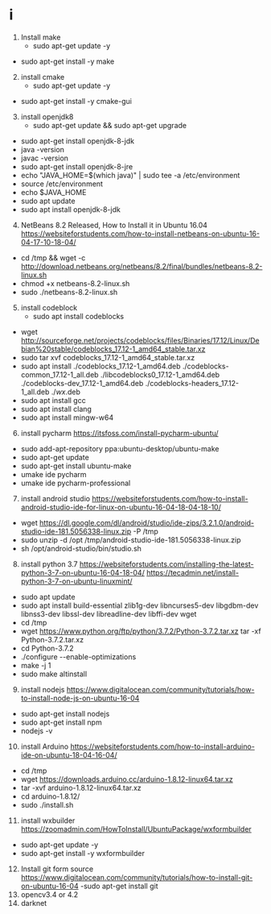 # i
1. Install make
	- sudo apt-get update -y
- sudo apt-get install -y make

2. install cmake
	- sudo apt-get update -y
- sudo apt-get install -y cmake-gui

3. install openjdk8
	- sudo apt-get update && sudo apt-get upgrade
- sudo apt-get install openjdk-8-jdk
- java -version
- javac -version
- sudo apt-get install openjdk-8-jre
- echo "JAVA_HOME=$(which java)" | sudo tee -a /etc/environment
- source /etc/environment
- echo $JAVA_HOME
- sudo apt update
- sudo apt install openjdk-8-jdk
4. NetBeans 8.2 Released, How to Install it in Ubuntu 16.04
	https://websiteforstudents.com/how-to-install-netbeans-on-ubuntu-16-04-17-10-18-04/
- cd /tmp && wget -c http://download.netbeans.org/netbeans/8.2/final/bundles/netbeans-8.2-linux.sh
- chmod +x netbeans-8.2-linux.sh 
- sudo ./netbeans-8.2-linux.sh
5. install codeblock
	- sudo apt install codeblocks
- wget http://sourceforge.net/projects/codeblocks/files/Binaries/17.12/Linux/Debian%20stable/codeblocks_17.12-1_amd64_stable.tar.xz
- sudo tar xvf codeblocks_17.12-1_amd64_stable.tar.xz
- sudo apt install ./codeblocks_17.12-1_amd64.deb ./codeblocks-common_17.12-1_all.deb ./libcodeblocks0_17.12-1_amd64.deb ./codeblocks-dev_17.12-1_amd64.deb ./codeblocks-headers_17.12-1_all.deb ./*wx*.deb
- sudo apt install gcc
- sudo apt install clang
- sudo apt install mingw-w64
6. install pycharm
	https://itsfoss.com/install-pycharm-ubuntu/
- sudo add-apt-repository ppa:ubuntu-desktop/ubuntu-make
- sudo apt-get update
- sudo apt-get install ubuntu-make
- umake ide pycharm
- umake ide pycharm-professional
7. install android studio
	https://websiteforstudents.com/how-to-install-android-studio-ide-for-linux-on-ubuntu-16-04-18-04-18-10/
- wget https://dl.google.com/dl/android/studio/ide-zips/3.2.1.0/android-studio-ide-181.5056338-linux.zip -P /tmp
- sudo unzip -d /opt /tmp/android-studio-ide-181.5056338-linux.zip
- sh /opt/android-studio/bin/studio.sh
8. install python 3.7
	https://websiteforstudents.com/installing-the-latest-python-3-7-on-ubuntu-16-04-18-04/
https://tecadmin.net/install-python-3-7-on-ubuntu-linuxmint/
- sudo apt update
- sudo apt install build-essential zlib1g-dev libncurses5-dev libgdbm-dev libnss3-dev libssl-dev libreadline-dev libffi-dev wget
- cd /tmp
- wget https://www.python.org/ftp/python/3.7.2/Python-3.7.2.tar.xz
tar -xf Python-3.7.2.tar.xz
- cd Python-3.7.2
- ./configure --enable-optimizations
- make -j 1
- sudo make altinstall
9. install nodejs
	https://www.digitalocean.com/community/tutorials/how-to-install-node-js-on-ubuntu-16-04
- sudo apt-get install nodejs
- sudo apt-get install npm
- nodejs -v
10. install Arduino
	https://websiteforstudents.com/how-to-install-arduino-ide-on-ubuntu-18-04-16-04/
- cd /tmp
- wget https://downloads.arduino.cc/arduino-1.8.12-linux64.tar.xz
- tar -xvf arduino-1.8.12-linux64.tar.xz
- cd arduino-1.8.12/
- sudo ./install.sh
11. install wxbuilder
	https://zoomadmin.com/HowToInstall/UbuntuPackage/wxformbuilder
- sudo apt-get update -y
- sudo apt-get install -y wxformbuilder

12. Install git form source	https://www.digitalocean.com/community/tutorials/how-to-install-git-on-ubuntu-16-04
-sudo apt-get install git
13. opencv3.4 or 4.2	
14. darknet	
	
	
	






